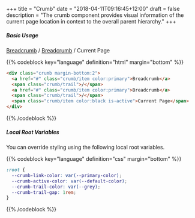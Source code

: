 +++
title = "Crumb"
date = "2018-04-11T09:16:45+12:00"
draft = false
description = "The crumb component provides visual information of the current page location in context to the overall parent hierarchy."
+++

##### Basic Usage

<div class="crumb margin-bottom:2">
  <a href="#" class="crumb/item color:primary">Breadcrumb</a>
  <span class="crumb/trail">/</span>
  <a href="#" class="crumb/item color:primary">Breadcrumb</a>
  <span class="crumb/trail">/</span>
  <span class="crumb/item color:black is-active">Current Page</span>
</div>

{{% codeblock key="language" definition="html" margin="bottom" %}}
```html
<div class="crumb margin-bottom:2">
  <a href="#" class="crumb/item color:primary">Breadcrumb</a>
  <span class="crumb/trail">/</span>
  <a href="#" class="crumb/item color:primary">Breadcrumb</a>
  <span class="crumb/trail">/</span>
  <span class="crumb/item color:black is-active">Current Page</span>
</div>
```
{{% /codeblock %}}

##### Local Root Variables

You can override styling using the following local root variables.

{{% codeblock key="language" definition="css" margin="bottom" %}}
```css
:root {
  --crumb-link-color: var(--primary-color);
  --crumb-active-color: var(--default-color);
  --crumb-trail-color: var(--grey);
  --crumb-trail-gap: 1rem;
}
```
{{% /codeblock %}}
